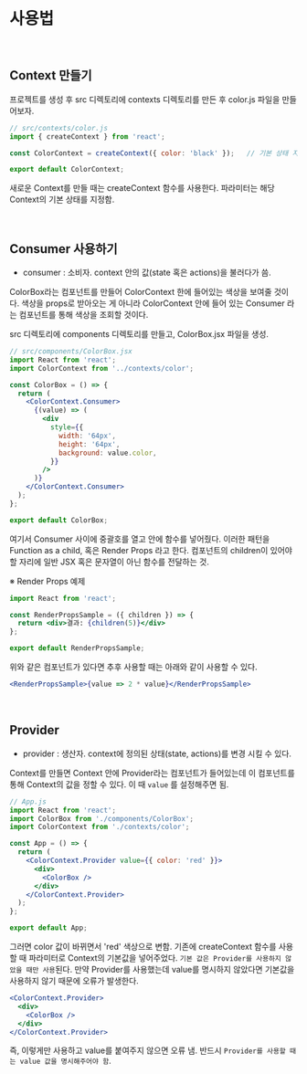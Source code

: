 # 사용법

<br/>

## Context 만들기

프로젝트를 생성 후 src 디렉토리에 contexts 디렉토리를 만든 후  color.js 파일을 만들어보자.

```javascript
// src/contexts/color.js
import { createContext } from 'react';

const ColorContext = createContext({ color: 'black' });   // 기본 상태 지정

export default ColorContext;
```

새로운 Context를 만들 때는 createContext 함수를 사용한다. 파라미터는 해당 Context의 기본 상태를 지정함.

<br/>

## Consumer 사용하기

- consumer : 소비자. context 안의 값(state 혹은 actions)을 불러다가 씀.

ColorBox라는 컴포넌트를 만들어 ColorContext 한에 들어있는 색상을 보여줄 것이다. 색상을 props로 받아오는 게 아니라 ColorContext 안에 들어 있는 Consumer 라는 컴포넌트를 통해 색상을 조회할 것이다.

src 디렉토리에 components 디렉토리를 만들고, ColorBox.jsx 파일을 생성.

```jsx
// src/components/ColorBox.jsx
import React from 'react';
import ColorContext from '../contexts/color';

const ColorBox = () => {
  return (
    <ColorContext.Consumer>
      {(value) => (
        <div
          style={{
            width: '64px',
            height: '64px',
            background: value.color,
          }}
        />
      )}
    </ColorContext.Consumer>
  );
};

export default ColorBox;
```

여기서 Consumer 사이에 중괄호를 열고 안에 함수를 넣어줬다. 이러한 패턴을 Function as a child, 혹은 Render Props 라고 한다. 컴포넌트의 children이 있어야 할 자리에 일반 JSX 혹은 문자열이 아닌 함수를 전달하는 것.

※ Render Props 예제

```jsx
import React from 'react';

const RenderPropsSample = ({ children }) => {
  return <div>결과: {children(5)}</div>
};

export default RenderPropsSample;
```

위와 같은 컴포넌트가 있다면 추후 사용할 때는 아래와 같이 사용할 수 있다.

```jsx
<RenderPropsSample>{value => 2 * value}</RenderPropsSample>
```

<br/>

## Provider

- provider : 생산자. context에 정의된 상태(state, actions)를 변경 시킬 수 있다.

Context를 만들면  Context 안에 Provider라는 컴포넌트가 들어있는데 이 컴포넌트를 통해 Context의 값을 정할 수 있다. 이 때 `value` 를 설정해주면 됨.

```jsx
// App.js
import React from 'react';
import ColorBox from './components/ColorBox';
import ColorContext from './contexts/color';

const App = () => {
  return (
    <ColorContext.Provider value={{ color: 'red' }}>
      <div>
        <ColorBox />
      </div>
    </ColorContext.Provider>
  );
};

export default App;
```

그러면 color 값이 바뀌면서 'red' 색상으로 변함. 기존에 createContext 함수를 사용할 때 파라미터로 Context의 기본값을 넣어주었다. `기본 값은 Provider를 사용하지 않았을 때만 사용`된다. 만약 Provider를 사용했는데 value를 명시하지 않았다면 기본값을 사용하지 않기 때문에 오류가 발생한다.

```jsx
<ColorContext.Provider>
  <div>
    <ColorBox />
  </div>
</ColorContext.Provider>
```

즉, 이렇게만 사용하고 value를 붙여주지 않으면 오류 냄. 반드시 `Provider를 사용할 때는 value 값을 명시해주어야 함`.

